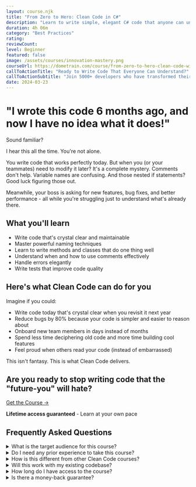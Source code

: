 ```yaml
---
layout: course.njk
title: "From Zero to Hero: Clean Code in C#"
description: "Learn to write simple, elegant C# code that anyone can understand and maintain."
duration: 4h 06m
category: "Best Practices"
rating: 
reviewCount: 
level: Beginner
featured: false
image: /assets/courses/innovation-mastery.png
courseUrl: https://dometrain.com/course/from-zero-to-hero-clean-code-with-csharp/?affcode=1115529_k5a22dj8?ref=gui-ferreira
callToActionTitle: "Ready to Write Code That Everyone Can Understand?"
callToActionSubtitle: "Join 5000+ developers who have transformed their code from confusing to crystal clear."
date: 2024-03-23
---
```


# "I wrote this code 6 months ago, and now I have no idea what it does!"

Sound familiar?

I hear this all the time. You're not alone.

You write code that works perfectly today. But when you (or your teammates) need to modify it later? It's a complete mystery. Comments don't help. Variable names are confusing. And those nested if statements? Good luck figuring those out.

Meanwhile, your boss is asking for new features, bug fixes, and better performance - all while you're struggling just to understand what's already there.

## What you'll learn

- Write code that's crystal clear and maintainable
- Master powerful naming techniques
- Learn to write methods and classes that do one thing well
- Understand when and how to use comments effectively
- Handle errors elegantly
- Write tests that improve code quality

## Here's what Clean Code can do for you

Imagine if you could:

- Write code today that's crystal clear when you revisit it next year
- Reduce bugs by 80% because your code is simpler and easier to reason about
- Onboard new team members in days instead of months
- Spend less time deciphering old code and more time building cool features
- Feel proud when others read your code (instead of embarrassed)

This isn't fantasy. This is what Clean Code delivers.

## Are you ready to stop writing code that the "future-you" will hate?

<div class="flex flex-row justify-center mt-10"><a class="bg-primary hover:bg-secondary text-white font-bold mx-4 py-2 px-4" href="https://dometrain.com/course/from-zero-to-hero-clean-code-with-csharp/?affcode=1115529_k5a22dj8?ref=gui-ferreira">Get the Course →</a></div>

<div class="mt-5 text-center">
<p><strong>Lifetime access guaranteed</strong> - Learn at your own pace</p>
</div>

## Frequently Asked Questions

<div class="space-y-4">
<details class="bg-gray-50 dark:bg-gray-900 rounded-2xl px-8 transition-colors">
<summary class="flex flex-1 items-center justify-between py-6 text-left font-medium text-gray-900 dark:text-white hover:no-underline transition-colors">
What is the target audience for this course?
</summary>
<div class="pb-6 text-gray-600 dark:text-gray-300">
This course is perfect for C# developers at any level who want to write more maintainable code. Whether you're a junior developer looking to build good habits early, or a seasoned programmer wanting to level up your code quality, you'll find valuable insights here.
</div>
</details>

<details class="bg-gray-50 dark:bg-gray-900 rounded-2xl px-8 transition-colors">
<summary class="flex flex-1 items-center justify-between py-6 text-left font-medium text-gray-900 dark:text-white hover:no-underline transition-colors">
Do I need any prior experience to take this course?
</summary>
<div class="pb-6 text-gray-600 dark:text-gray-300">
Basic C# knowledge is required. You should be comfortable with fundamental concepts like classes, methods, and basic syntax. However, you don't need any prior experience with clean code principles.
</div>
</details>

<details class="bg-gray-50 dark:bg-gray-900 rounded-2xl px-8 transition-colors">
<summary class="flex flex-1 items-center justify-between py-6 text-left font-medium text-gray-900 dark:text-white hover:no-underline transition-colors">
How is this different from other Clean Code courses?
</summary>
<div class="pb-6 text-gray-600 dark:text-gray-300">
While many courses focus on theory, this course is hands-on and practical. You'll see real C# code examples, common mistakes, and step-by-step refactoring. Plus, all examples are in modern C#, not Java or other languages.
</div>
</details>

<details class="bg-gray-50 dark:bg-gray-900 rounded-2xl px-8 transition-colors">
<summary class="flex flex-1 items-center justify-between py-6 text-left font-medium text-gray-900 dark:text-white hover:no-underline transition-colors">
Will this work with my existing codebase?
</summary>
<div class="pb-6 text-gray-600 dark:text-gray-300">
Absolutely! The principles you'll learn can be applied gradually to any codebase. You'll learn strategies for improving existing code without having to rewrite everything from scratch.
</div>
</details>

<details class="bg-gray-50 dark:bg-gray-900 rounded-2xl px-8 transition-colors">
<summary class="flex flex-1 items-center justify-between py-6 text-left font-medium text-gray-900 dark:text-white hover:no-underline transition-colors">
How long do I have access to the course?
</summary>
<div class="pb-6 text-gray-600 dark:text-gray-300">
You get lifetime access to the course and all future updates. This includes any new content we add or improvements we make to existing lessons.
</div>
</details>

<details class="bg-gray-50 dark:bg-gray-900 rounded-2xl px-8 transition-colors">
<summary class="flex flex-1 items-center justify-between py-6 text-left font-medium text-gray-900 dark:text-white hover:no-underline transition-colors">
Is there a money-back guarantee?
</summary>
<div class="pb-6 text-gray-600 dark:text-gray-300">
Yes! If you're not satisfied with the course within 30 days of purchase, we'll give you a full refund, no questions asked.
</div>
</details>
</div>